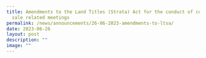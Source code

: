```yaml
---
title: Amendments to the Land Titles (Strata) Act for the conduct of collective
  sale related meetings
permalink: /news/announcements/26-06-2023-amendments-to-ltsa/
date: 2023-06-26
layout: post
description: ""
image: ""
---
```

